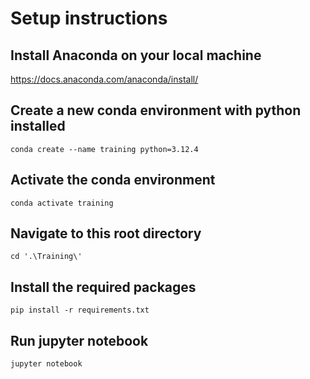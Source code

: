 # Setup instructions

## Install Anaconda on your local machine
https://docs.anaconda.com/anaconda/install/

## Create a new conda environment with python installed
```
conda create --name training python=3.12.4
```

## Activate the conda environment
```
conda activate training
```

## Navigate to this root directory
```
cd '.\Training\'
```

## Install the required packages
```
pip install -r requirements.txt
```

## Run jupyter notebook
```
jupyter notebook
```